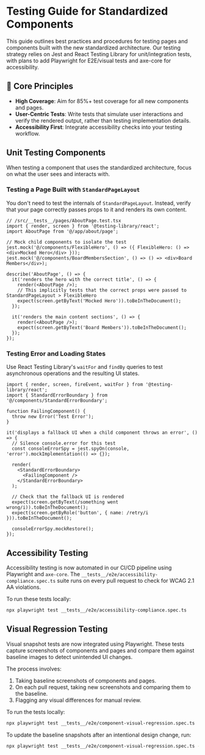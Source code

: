 # Testing Guide for Standardized Components

This guide outlines best practices and procedures for testing pages and components built with the new standardized architecture. Our testing strategy relies on Jest and React Testing Library for unit/integration tests, with plans to add Playwright for E2E/visual tests and axe-core for accessibility.

## 🎯 Core Principles

- **High Coverage**: Aim for 85%+ test coverage for all new components and pages.
- **User-Centric Tests**: Write tests that simulate user interactions and verify the rendered output, rather than testing implementation details.
- **Accessibility First**: Integrate accessibility checks into your testing workflow.

## Unit Testing Components

When testing a component that uses the standardized architecture, focus on what the user sees and interacts with.

### Testing a Page Built with `StandardPageLayout`

You don't need to test the internals of `StandardPageLayout`. Instead, verify that your page correctly passes props to it and renders its own content.

```tsx
// /src/__tests__/pages/AboutPage.test.tsx
import { render, screen } from '@testing-library/react';
import AboutPage from '@/app/about/page';

// Mock child components to isolate the test
jest.mock('@/components/FlexibleHero', () => ({ FlexibleHero: () => <div>Mocked Hero</div> }));
jest.mock('@/components/BoardMembersSection', () => () => <div>Board Members</div>);

describe('AboutPage', () => {
  it('renders the hero with the correct title', () => {
    render(<AboutPage />);
    // This implicitly tests that the correct props were passed to StandardPageLayout > FlexibleHero
    expect(screen.getByText('Mocked Hero')).toBeInTheDocument();
  });

  it('renders the main content sections', () => {
    render(<AboutPage />);
    expect(screen.getByText('Board Members')).toBeInTheDocument();
  });
});
```

### Testing Error and Loading States

Use React Testing Library's `waitFor` and `findBy` queries to test asynchronous operations and the resulting UI states.

```tsx
import { render, screen, fireEvent, waitFor } from '@testing-library/react';
import { StandardErrorBoundary } from '@/components/StandardErrorBoundary';

function FailingComponent() {
  throw new Error('Test Error');
}

it('displays a fallback UI when a child component throws an error', () => {
  // Silence console.error for this test
  const consoleErrorSpy = jest.spyOn(console, 'error').mockImplementation(() => {});

  render(
    <StandardErrorBoundary>
      <FailingComponent />
    </StandardErrorBoundary>
  );

  // Check that the fallback UI is rendered
  expect(screen.getByText(/something went wrong/i)).toBeInTheDocument();
  expect(screen.getByRole('button', { name: /retry/i })).toBeInTheDocument();

  consoleErrorSpy.mockRestore();
});
```

## Accessibility Testing

Accessibility testing is now automated in our CI/CD pipeline using Playwright and `axe-core`. The `__tests__/e2e/accessibility-compliance.spec.ts` suite runs on every pull request to check for WCAG 2.1 AA violations.

To run these tests locally:
```bash
npx playwright test __tests__/e2e/accessibility-compliance.spec.ts
```

## Visual Regression Testing

Visual snapshot tests are now integrated using Playwright. These tests capture screenshots of components and pages and compare them against baseline images to detect unintended UI changes.

The process involves:
1. Taking baseline screenshots of components and pages.
2. On each pull request, taking new screenshots and comparing them to the baseline.
3. Flagging any visual differences for manual review.

To run the tests locally:
```bash
npx playwright test __tests__/e2e/component-visual-regression.spec.ts
```

To update the baseline snapshots after an intentional design change, run:
```bash
npx playwright test __tests__/e2e/component-visual-regression.spec.ts --update-snapshots
```